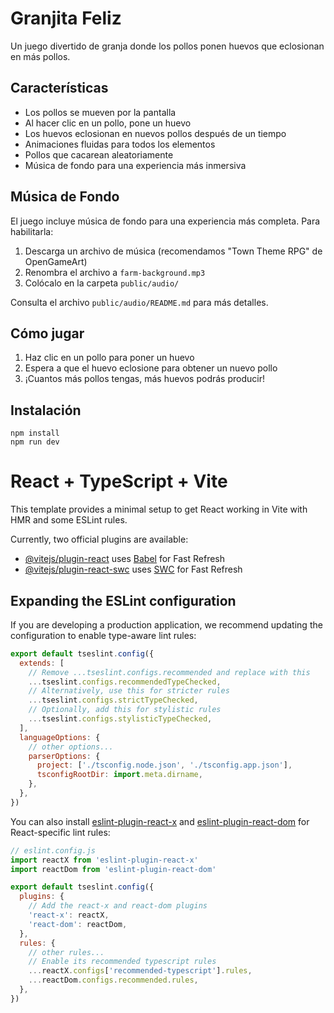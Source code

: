 # Granjita Feliz

Un juego divertido de granja donde los pollos ponen huevos que eclosionan en más pollos.

## Características

- Los pollos se mueven por la pantalla
- Al hacer clic en un pollo, pone un huevo
- Los huevos eclosionan en nuevos pollos después de un tiempo
- Animaciones fluidas para todos los elementos
- Pollos que cacarean aleatoriamente
- Música de fondo para una experiencia más inmersiva

## Música de Fondo

El juego incluye música de fondo para una experiencia más completa. Para habilitarla:

1. Descarga un archivo de música (recomendamos "Town Theme RPG" de OpenGameArt)
2. Renombra el archivo a `farm-background.mp3`
3. Colócalo en la carpeta `public/audio/`

Consulta el archivo `public/audio/README.md` para más detalles.

## Cómo jugar

1. Haz clic en un pollo para poner un huevo
2. Espera a que el huevo eclosione para obtener un nuevo pollo
3. ¡Cuantos más pollos tengas, más huevos podrás producir!

## Instalación

```
npm install
npm run dev
```

# React + TypeScript + Vite

This template provides a minimal setup to get React working in Vite with HMR and some ESLint rules.

Currently, two official plugins are available:

- [@vitejs/plugin-react](https://github.com/vitejs/vite-plugin-react/blob/main/packages/plugin-react/README.md) uses [Babel](https://babeljs.io/) for Fast Refresh
- [@vitejs/plugin-react-swc](https://github.com/vitejs/vite-plugin-react-swc) uses [SWC](https://swc.rs/) for Fast Refresh

## Expanding the ESLint configuration

If you are developing a production application, we recommend updating the configuration to enable type-aware lint rules:

```js
export default tseslint.config({
  extends: [
    // Remove ...tseslint.configs.recommended and replace with this
    ...tseslint.configs.recommendedTypeChecked,
    // Alternatively, use this for stricter rules
    ...tseslint.configs.strictTypeChecked,
    // Optionally, add this for stylistic rules
    ...tseslint.configs.stylisticTypeChecked,
  ],
  languageOptions: {
    // other options...
    parserOptions: {
      project: ['./tsconfig.node.json', './tsconfig.app.json'],
      tsconfigRootDir: import.meta.dirname,
    },
  },
})
```

You can also install [eslint-plugin-react-x](https://github.com/Rel1cx/eslint-react/tree/main/packages/plugins/eslint-plugin-react-x) and [eslint-plugin-react-dom](https://github.com/Rel1cx/eslint-react/tree/main/packages/plugins/eslint-plugin-react-dom) for React-specific lint rules:

```js
// eslint.config.js
import reactX from 'eslint-plugin-react-x'
import reactDom from 'eslint-plugin-react-dom'

export default tseslint.config({
  plugins: {
    // Add the react-x and react-dom plugins
    'react-x': reactX,
    'react-dom': reactDom,
  },
  rules: {
    // other rules...
    // Enable its recommended typescript rules
    ...reactX.configs['recommended-typescript'].rules,
    ...reactDom.configs.recommended.rules,
  },
})
```
